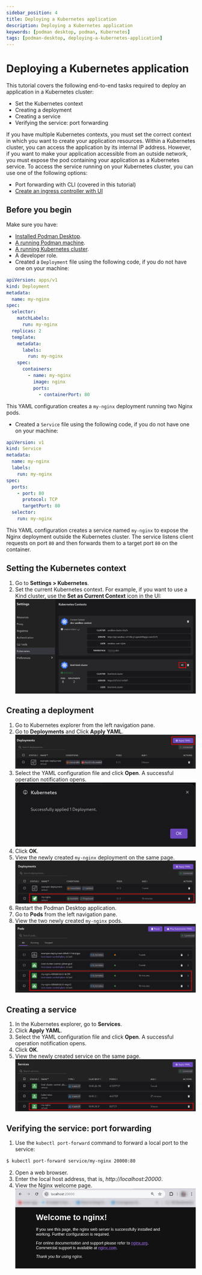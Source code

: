 ```yaml
---
sidebar_position: 4
title: Deploying a Kubernetes application
description: Deploying a Kubernetes application
keywords: [podman desktop, podman, Kubernetes]
tags: [podman-desktop, deploying-a-kubernetes-application]
---
```


# Deploying a Kubernetes application

This tutorial covers the following end-to-end tasks required to deploy an application in a Kubernetes cluster:

- Set the Kubernetes context
- Creating a deployment
- Creating a service
- Verifying the service: port forwarding

If you have multiple Kubernetes contexts, you must set the correct context in which you want to create your application resources. Within a Kubernetes cluster, you can access the application by its internal IP address. However, if you want to make your application accessible from an outside network, you must expose the pod containing your application as a Kubernetes service.
To access the service running on your Kubernetes cluster, you can use one of the following options:

- Port forwarding with CLI (covered in this tutorial)
- [Create an ingress controller with UI](/docs/kind/building-an-image-and-testing-it-in-kind)

## Before you begin

Make sure you have:

- [Installed Podman Desktop](/docs/installation).
- [A running Podman machine](/docs/podman/creating-a-podman-machine).
- [A running Kubernetes cluster](/docs/kind/creating-a-kind-cluster).
- A developer role.
- Created a `Deployment` file using the following code, if you do not have one on your machine:

```yaml
apiVersion: apps/v1
kind: Deployment
metadata:
  name: my-nginx
spec:
  selector:
    matchLabels:
      run: my-nginx
  replicas: 2
  template:
    metadata:
      labels:
        run: my-nginx
    spec:
      containers:
        - name: my-nginx
          image: nginx
          ports:
            - containerPort: 80
```

This YAML configuration creates a `my-nginx` deployment running two Nginx pods.

- Created a `Service` file using the following code, if you do not have one on your machine:

```yaml
apiVersion: v1
kind: Service
metadata:
  name: my-nginx
  labels:
    run: my-nginx
spec:
  ports:
    - port: 80
      protocol: TCP
      targetPort: 80
  selector:
    run: my-nginx
```

This YAML configuration creates a service named `my-nginx` to expose the Nginx deployment outside the Kubernetes cluster. The service listens client requests on port `80` and then forwards them to a target port `80` on the container.

## Setting the Kubernetes context

1. Go to **Settings > Kubernetes**.
2. Set the current Kubernetes context. For example, if you want to use a Kind cluster, use the **Set as Current Context** icon in the UI:
   ![setting context](img/setting-context.png)

## Creating a deployment

1. Go to Kubernetes explorer from the left navigation pane.
2. Go to **Deployments** and Click **Apply YAML**.
   ![apply deployment yaml](img/apply-deployment-yaml.png)
3. Select the YAML configuration file and click **Open**. A successful operation notification opens.
   ![notification](img/applied-yaml.png)
4. Click **OK**.
5. View the newly created `my-nginx` deployment on the same page.
   ![new deployment](img/new-deployment.png)
6. Restart the Podman Desktop application.
7. Go to **Pods** from the left navigation pane.
8. View the two newly created `my-nginx` pods.
   ![new running pods](img/running-pods.png)

## Creating a service

1. In the Kubernetes explorer, go to **Services**.
2. Click **Apply YAML**.
3. Select the YAML configuration file and click **Open**. A successful operation notification opens.
4. Click **OK**.
5. View the newly created service on the same page.
   ![new service object](img/new-service-object.png)

## Verifying the service: port forwarding

1. Use the `kubectl port-forward` command to forward a local port to the service:

```sh
$ kubectl port-forward service/my-nginx 20000:80
```

2. Open a web browser.
3. Enter the local host address, that is, _http://localhost:20000_.
4. View the Nginx welcome page.
   ![welcome page](img/welcome-page.png)
